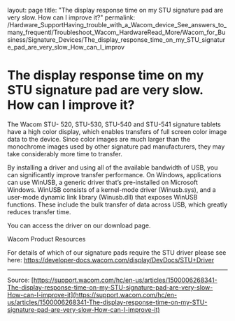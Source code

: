 layout: page
title: "The display response time on my STU signature pad are very slow. How can I improve it?"
permalink: /Hardware_SupportHaving_trouble_with_a_Wacom_device_See_answers_to_many_frequentl/Troubleshoot_Wacom_HardwareRead_More/Wacom_for_Business/Signature_Devices/The_display_response_time_on_my_STU_signature_pad_are_very_slow_How_can_I_improv

# The display response time on my STU signature pad are very slow. How can I improve it?

The Wacom STU- 520, STU-530, STU-540 and STU-541 signature tablets have a high color display, which enables transfers of full screen color image data to the device. Since color images are much larger than the monochrome images used by other signature pad manufacturers, they may take considerably more time to transfer.


By installing a driver and using all of the available bandwidth of USB, you can significantly improve transfer performance. On Windows, applications can use WinUSB, a generic driver that’s pre-installed on Microsoft Windows. WinUSB consists of a kernel-mode driver (Winusb.sys), and a user-mode dynamic link library (Winusb.dll) that exposes WinUSB functions. These include the bulk transfer of data across USB, which greatly reduces transfer time.


You can access the driver on our download page.


Wacom Product Resources


For details of which of our signature pads require the STU driver please see here: https://developer-docs.wacom.com/display/DevDocs/STU+Driver

---
Source: [https://support.wacom.com/hc/en-us/articles/1500006268341-The-display-response-time-on-my-STU-signature-pad-are-very-slow-How-can-I-improve-it](https://support.wacom.com/hc/en-us/articles/1500006268341-The-display-response-time-on-my-STU-signature-pad-are-very-slow-How-can-I-improve-it)
